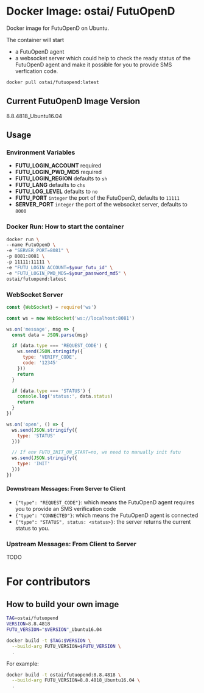 # Docker Image: ostai/ FutuOpenD

Docker image for FutuOpenD on Ubuntu.

The container will start
- a FutuOpenD agent
- a websocket server which could help to check the ready status of the FutuOpenD agent and make it possible for you to provide SMS verfication code.

```sh
docker pull ostai/futuopend:latest
```

## Current FutuOpenD Image Version

8.8.4818_Ubuntu16.04

## Usage

### Environment Variables

- **FUTU_LOGIN_ACCOUNT** required
- **FUTU_LOGIN_PWD_MD5** required
- **FUTU_LOGIN_REGION** defaults to `sh`
- **FUTU_LANG** defaults to `chs`
- **FUTU_LOG_LEVEL** defaults to `no`
- **FUTU_PORT** `integer` the port of the FutuOpenD, defaults to `11111`
- **SERVER_PORT** `integer` the port of the websocket server, defaults to `8000`

### Docker Run: How to start the container

```sh
docker run \
--name FutuOpenD \
-e "SERVER_PORT=8081" \
-p 8081:8081 \
-p 11111:11111 \
-e "FUTU_LOGIN_ACCOUNT=$your_futu_id" \
-e "FUTU_LOGIN_PWD_MD5=$your_password_md5" \
ostai/futuopend:latest
```

### WebSocket Server

```js
const {WebSocket} = require('ws')

const ws = new WebSocket('ws://localhost:8081')

ws.on('message', msg => {
  const data = JSON.parse(msg)

  if (data.type === 'REQUEST_CODE') {
    ws.send(JSON.stringify({
      type: 'VERIFY_CODE',
      code: '12345'
    }))
    return
  }

  if (data.type === 'STATUS') {
    console.log('status:', data.status)
    return
  }
})

ws.on('open', () => {
  ws.send(JSON.stringify({
    type: 'STATUS'
  }))

  // If env FUTU_INIT_ON_START=no, we need to manually init futu
  ws.send(JSON.stringify({
    type: 'INIT'
  }))
})
```

#### Downstream Messages: From Server to Client
- `{"type": "REQUEST_CODE"}`: which means the FutuOpenD agent requires you to provide an SMS verification code
- `{"type": "CONNECTED"}`: which means the FutuOpenD agent is connected
- `{"type": "STATUS", status: <status>}`: the server returns the current status to you.

### Upstream Messages: From Client to Server

TODO

# For contributors

## How to build your own image

```sh
TAG=ostai/futuopend
VERSION=8.8.4818
FUTU_VERSION="$VERSION"_Ubuntu16.04

docker build -t $TAG:$VERSION \
  --build-arg FUTU_VERSION=$FUTU_VERSION \
  .
```

For example:

```sh
docker build -t ostai/futuopend:8.8.4818 \
  --build-arg FUTU_VERSION=8.8.4818_Ubuntu16.04 \
  .
```
